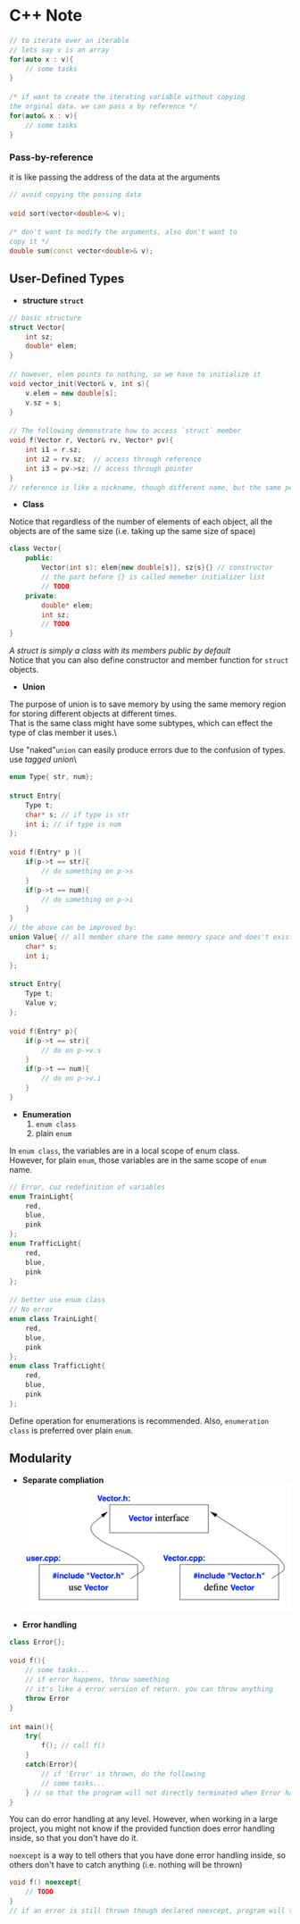 # C++ Note

```cpp
// to iterate over an iterable
// lets say v is an array
for(auto x : v){
    // some tasks 
}

/* if want to create the iterating variable without copying
the orginal data. we can pass x by reference */
for(auto& x : v){
    // some tasks
}
```

### Pass-by-reference
it is like passing the address of the data at the arguments

```cpp
// avoid copying the passing data

void sort(vector<double>& v);

/* don't want to modify the arguments, also don't want to 
copy it */
double sum(const vector<double>& v);
```
## User-Defined Types

- **structure `struct`**

```cpp
// basic structure
struct Vector{
    int sz;
    double* elem;
}

// however, elem points to nothing, so we have to initialize it
void vector_init(Vector& v, int s){
    v.elem = new double[s];
    v.sz = s;
}

// The following demonstrate how to access `struct` member
void f(Vector r, Vector& rv, Vector* pv){
    int i1 = r.sz;
    int i2 = rv.sz;  // access through reference
    int i3 = pv->sz; // access through pointer
}
// reference is like a nickname, though different name, but the same person
```
- **Class**

Notice that regardless of the number of elements of each object, 
all the objects are of the same size (i.e. taking up the same size of space) 
```cpp
class Vector{
    public:
        Vector(int s): elem{new double[s]}, sz{s}{} // constructor
        // the part before {} is called memeber initializer list
        // TODO
    private:
        double* elem;
        int sz;
        // TODO
}
```
_A struct is simply a class with its members public by default_\
Notice that you can also define constructor and member function for `struct` objects.

- **Union**

The purpose of union is to save memory by using the same memory region for storing different objects at different times.\
That is the same class might have some subtypes, which can effect the type of clas member it uses.\

Use "naked"`union` can easily produce errors due to the confusion of types. use _tagged union_\

```cpp
enum Type{ str, num};

struct Entry{
    Type t;
    char* s; // if type is str
    int i; // if type is num
}; 

void f(Entry* p ){
    if(p->t == str){
        // do something on p->s
    }
    if(p->t == num){
        // do something on p->i
    }
}
// the above can be improved by:
union Value{ // all member share the same memory space and does't exist at the same time
    char* s;
    int i;
};

struct Entry{
    Type t;
    Value v;
};

void f(Entry* p){
    if(p->t == str){
        // do on p->v.s
    }
    if(p->t == num){
        // do on p->v.i
    }
}
```
- **Enumeration**
    1. `enum class`
    2. plain `enum`

In `enum class`, the variables are in a local scope of enum class.\
However, for plain `enum`,  those variables are in the same scope of `enum` name.

```cpp
// Error, cuz redefinition of variables
enum TrainLight{
    red,
    blue,
    pink
};
enum TrafficLight{
    red,
    blue,
    pink
};

// better use enum class
// No error
enum class TrainLight{
    red,
    blue,
    pink
};
enum class TrafficLight{
    red,
    blue,
    pink
};
```
Define operation for enumerations is recommended. Also, `enumeration class` is preferred over plain `enum`.

## Modularity

- **Separate compliation**
![](./figs/header.png)

- **Error handling**

```cpp
class Error{};

void f(){
    // some tasks...
    // if error happens, throw something
    // it's like a error version of return. you can throw anything
    throw Error
}

int main(){
    try{
        f(); // call f()
    }
    catch(Error){
        // if 'Error' is thrown, do the following
        // some tasks...
    } // so that the program will not directly terminated when Error happens
}
```
You can do error handling at any level. However, when working in a large project, you might not
know if the provided function does error handling inside, so that you don't have do it.

`noexcept` is a way to tell others that you have done error handling inside, so others don't have to catch anything (i.e. nothing will be thrown)

```cpp 
void f() noexcept{
    // TODO
}
// if an error is still thrown though declared noexcept, program will terminate with error
```
